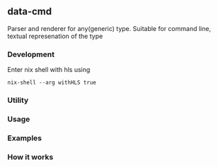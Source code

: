## data-cmd
Parser and renderer for any(generic) type. Suitable for command line, textual represenation of the type

### Development

Enter nix shell with hls using
```
nix-shell --arg withHLS true
```

### Utility



### Usage

### Examples

### How it works
